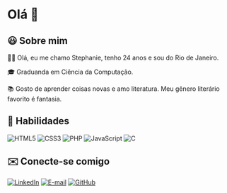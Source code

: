 # Olá 👋

## 😃 Sobre mim 
🙋‍♀️ Olá, eu me chamo Stephanie, tenho 24 anos e sou do Rio de Janeiro.

🎓 Graduanda em Ciência da Computação.

📚 Gosto de aprender coisas novas e amo literatura. Meu gênero literário favorito é fantasia.

## 🚀 Habilidades
![HTML5](https://img.shields.io/badge/HTML5-000?style=for-the-badge&logo=html5) ![CSS3](https://img.shields.io/badge/CSS3-000?style=for-the-badge&logo=css3&logoColor=264CE4) ![PHP](https://img.shields.io/badge/PHP-000?style=for-the-badge&logo=php&logoColor=777884) ![JavaScript](https://img.shields.io/badge/JavaScript-000?style=for-the-badge&logo=javascript) ![C](https://img.shields.io/badge/C-000?style=for-the-badge&logo=c)

## ✉️ Conecte-se comigo
[![LinkedIn](https://img.shields.io/badge/LinkedIn-000?style=for-the-badge&logo=linkedin&logoColor=0E76A8)](https://www.linkedin.com/in/stephanie-dos-santos-18a8a51a9)
[![E-mail](https://img.shields.io/badge/-Email-000?style=for-the-badge&logo=microsoft-outlook&logoColor=007BFF)](mailto:stephaniesantt07@gmail.com)
[![GitHub](https://img.shields.io/badge/GitHbt-000?style=for-the-badge&logo=github&logoColor=white)](+https://github.com/steph-sant)
